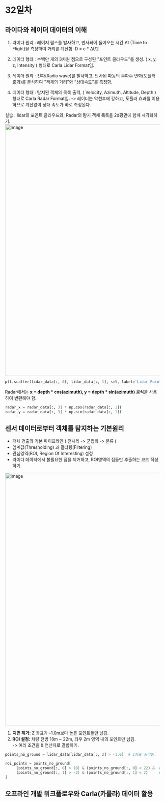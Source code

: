 # 32일차

## 라이다와 레이더 데이터의 이해
1. 라이다 원리 : 레이저 펄스를 발사하고, 반사되어 돌아오는 시간 Δt (Time to Flight)을 측정하여 거리를 계산함. D = c * Δt/2
2. 데이터 형태 : 수백만 개의 3차원 점으로 구성된 "포인트 클라우드"를 생성. ( x, y, z, Intensity ) 형태로 Carla Lidar Format임.

3. 레이더 원리 : 전파(Radio wave)를 발사하고, 반사된 파동의 주파수 변화(도플러 효과)를 분석하여 "객체의 거리"와 "상대속도"를 측정함.
4. 데이터 형태 : 탐지된 객체의 목록 출력, ( Velocity, Azimuth, Altitude, Depth ) 형태로 Carla Radar Format임.
-> 레이더는 악천후에 강하고, 도플러 효과를 이용하므로 계산없이 상대 속도가 바로 측정된다.

실습 : lidar의 포인트 클라우드와, Radar의 탐지 객체 목록을 2d평면에 함께 시각화하기.<br>
<img width="857" height="817" alt="image" src="https://github.com/user-attachments/assets/c1f5ec0f-2b69-4d1c-9f82-f6699f7142ed" /><br>
```python
plt.scatter(lidar_data[:, 0], lidar_data[:, 1], s=5, label='Lidar Points')  # 0번째 열벡터 x, 1번째 열벡터 y 선택
```

Radar에서는 **x = depth * cos(azimuth), y = depth * sin(azimuth) 공식**을 사용하여 변환해야 함.<br>
```python
radar_x = radar_data[:, 3] * np.cos(radar_data[:, 1])
radar_y = radar_data[:, 3] * np.sin(radar_data[:, 1])
```
## 센서 데이터로부터 객체를 탐지하는 기본원리
- 객체 검출의 기본 파이프라인 ( 전처리 -> 군집화 -> 분류 )
- 임계값(Thresholding) 과 필터링(Filtering)
- 관심영역(ROI, Region Of Interesting) 설정
- 라이다 데이터에서 불필요한 점을 제거하고, ROI영역의 점들만 추출하는 코드 작성하기.

<img width="850" height="821" alt="image" src="https://github.com/user-attachments/assets/3ee4db40-e986-41e0-841a-09fd01380acd" /><br>
1.  **지면 제거:** Z 좌표가 -1.0m보다 높은 포인트들만 남김.
2.  **ROI 설정:** 차량 전방 18m ~ 22m, 좌우 2m 영역 내의 포인트만 남김.<br>
-> 여러 조건을 & 연산자로 결합하기.
```python
points_no_ground = lidar_data[lidar_data[:, 2] > -1.0]  # z좌표 필터링

roi_points = points_no_ground[
     (points_no_ground[:, 0] > 18) & (points_no_ground[:, 0] < 22) &  # x 좌표 필터링
     (points_no_ground[:, 1] > -2) & (points_no_ground[:, 1] < 2)     # y 좌표 필터링
]
```
## 오프라인 개발 워크플로우와 Carla(카를라) 데이터 활용
